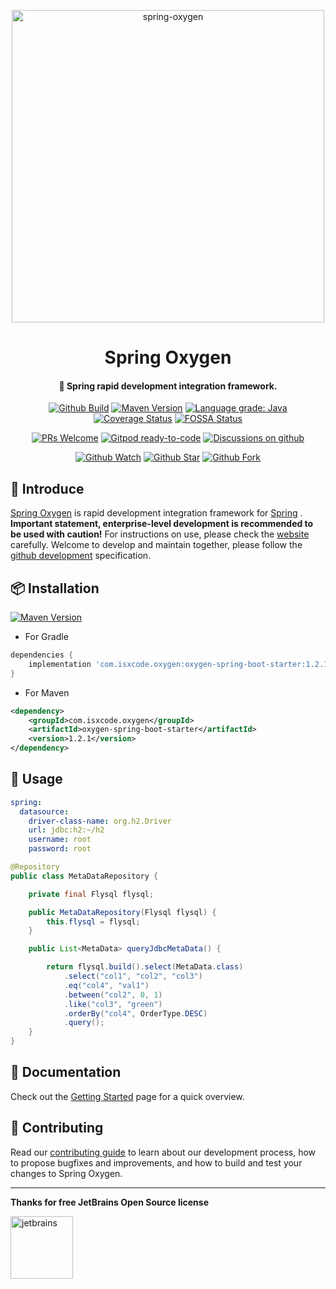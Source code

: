 <p align="center">
  <a href="https://github.com/isxcode/spring-oxygen" style="border-bottom: none !important;">
    <img alt="spring-oxygen" width="500" src="https://gitee.com/isxcode/blogs-galaxy-images/raw/master/oxygen/oxygen.png">
  </a>
</p>

<h1 align="center">
    Spring Oxygen
</h1>

<h4 align="center">
    🦄 Spring rapid development integration framework.
</h4>

<div align="center" class="badge">

[![Github Build](https://github.com/isxcode/spring-oxygen/workflows/build/badge.svg?branch=latest)](https://github.com/isxcode/spring-oxygen/actions?query=workflow%3Abuild)
[![Maven Version](https://img.shields.io/maven-central/v/com.isxcode.oxygen/oxygen-spring-boot-starter)](https://search.maven.org/artifact/com.isxcode.oxygen/oxygen-spring-boot-starter)
[![Language grade: Java](https://img.shields.io/lgtm/grade/java/g/isxcode/spring-oxygen.svg?logo=lgtm&logoWidth=18)](https://lgtm.com/projects/g/isxcode/spring-oxygen/context:java)
[![Coverage Status](https://coveralls.io/repos/github/isxcode/spring-oxygen/badge.svg?branch=latest)](https://coveralls.io/github/isxcode/spring-oxygen?branch=latest)
[![FOSSA Status](https://app.fossa.com/api/projects/git%2Bgithub.com%2Fisxcode%2Fspring-oxygen.svg?type=shield)](https://app.fossa.com/projects/git%2Bgithub.com%2Fisxcode%2Fspring-oxygen?ref=badge_shield)

</div>

<div align="center" class="badge">

[![PRs Welcome](https://img.shields.io/badge/PRs-welcome-brightgreen.svg)](https://github.com/isxcode/spring-oxygen/blob/latest/CONTRIBUTING.md)
[![Gitpod ready-to-code](https://img.shields.io/badge/Gitpod-ready--to--code-blue?logo=gitpod)](https://gitpod.io/#https://github.com/isxcode/spring-oxygen)
[![Discussions on github](https://img.shields.io/badge/Discussions-on%20github-blueviolet)](https://github.com/isxcode/spring-oxygen/discussions)

</div>

<div align="center" class="badge">

[![Github Watch](https://img.shields.io/github/watchers/isxcode/spring-oxygen?style=social)](https://github.com/isxcode/spring-oxygen/watchers)
[![Github Star](https://img.shields.io/github/stars/isxcode/spring-oxygen?style=social)](https://github.com/isxcode/spring-oxygen/stargazers)
[![Github Fork](https://img.shields.io/github/forks/isxcode/spring-oxygen?style=social)](https://github.com/isxcode/spring-oxygen/network/members)

</div>

## 🐣 Introduce

[Spring Oxygen](https://github.com/isxcode/spring-oxygen) is rapid development integration framework for [Spring](https://spring.io/) .
**Important statement, enterprise-level development is recommended to be used with caution!**
For instructions on use, please check the [website](https://spring-oxygen.isxcode.com) carefully.
Welcome to develop and maintain together, please follow the [github development](https://github.com/isxcode/spring-oxygen/blob/latest/CONTRIBUTING.md) specification.

## 📦 Installation

[![Maven Version](https://img.shields.io/maven-central/v/com.isxcode.oxygen/oxygen-spring-boot-starter)](https://search.maven.org/artifact/com.isxcode.oxygen/oxygen-spring-boot-starter)

- For Gradle

```groovy
dependencies {
    implementation 'com.isxcode.oxygen:oxygen-spring-boot-starter:1.2.1'
}
```

- For Maven

```xml
<dependency>
    <groupId>com.isxcode.oxygen</groupId>
    <artifactId>oxygen-spring-boot-starter</artifactId>
    <version>1.2.1</version>
</dependency>
```

## 🔨 Usage

```yaml
spring:
  datasource:
    driver-class-name: org.h2.Driver
    url: jdbc:h2:~/h2
    username: root
    password: root
```

```java
@Repository
public class MetaDataRepository {

    private final Flysql flysql;

    public MetaDataRepository(Flysql flysql) {
        this.flysql = flysql;
    }

    public List<MetaData> queryJdbcMetaData() {

        return flysql.build().select(MetaData.class)
            .select("col1", "col2", "col3")
            .eq("col4", "val1")
            .between("col2", 0, 1)
            .like("col3", "green")
            .orderBy("col4", OrderType.DESC)
            .query();
    }
}
```

## 📒 Documentation

Check out the [Getting Started](https://spring-oxygen.isxcode.com) page for a quick overview.

##  👏 Contributing

Read our [contributing guide](https://github.com/isxcode/spring-oxygen/blob/latest/CONTRIBUTING.md) to learn about our development process, how to propose bugfixes and improvements, and how to build and test your changes to Spring Oxygen.

***

**Thanks for free JetBrains Open Source license**

<a href="https://www.jetbrains.com/?from=spring-oxygen" target="_blank" style="border-bottom: none !important;">
    <img src="https://gitee.com/isxcode/blogs-galaxy-images/raw/master/jetbrains/jetbrains-3.png" height="100" alt="jetbrains"/>
</a>
